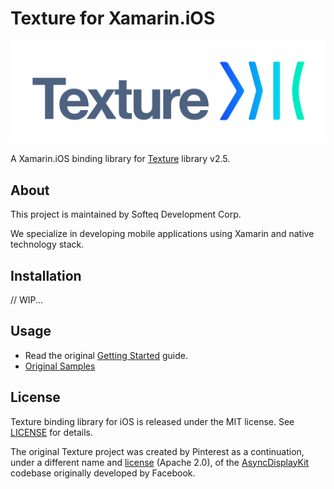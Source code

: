 # Texture for Xamarin.iOS

![Texture](https://github.com/texturegroup/texture/raw/master/docs/static/images/logo.png)

A Xamarin.iOS binding library for [Texture](https://github.com/TextureGroup/Texture) library v2.5.

## About

This project is maintained by Softeq Development Corp.

We specialize in developing mobile applications using Xamarin and native technology stack.

## Installation

// WIP...

## Usage

- Read the original [Getting Started](http://texturegroup.org/docs/getting-started.html) guide.
- [Original Samples](https://github.com/TextureGroup/Texture/tree/master/examples)

## License

Texture binding library for iOS is released under the MIT license. See [LICENSE](LICENSE) for details.

The original Texture project was created by Pinterest as a continuation, under a different name and [license](https://github.com/texturegroup/texture/blob/master/LICENSE) (Apache 2.0), of the [AsyncDisplayKit](https://github.com/facebookarchive/AsyncDisplayKit) codebase originally developed by Facebook.